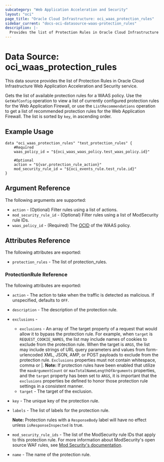 ```yaml
---
subcategory: "Web Application Acceleration and Security"
layout: "oci"
page_title: "Oracle Cloud Infrastructure: oci_waas_protection_rules"
sidebar_current: "docs-oci-datasource-waas-protection_rules"
description: |-
  Provides the list of Protection Rules in Oracle Cloud Infrastructure Web Application Acceleration and Security service
---
```


# Data Source: oci_waas_protection_rules
This data source provides the list of Protection Rules in Oracle Cloud Infrastructure Web Application Acceleration and Security service.

Gets the list of available protection rules for a WAAS policy. Use the `GetWafConfig` operation to view a list of currently configured protection rules for the Web Application Firewall, or use the `ListRecommendations` operation to get a list of recommended protection rules for the Web Application Firewall.
The list is sorted by `key`, in ascending order.

## Example Usage

```hcl
data "oci_waas_protection_rules" "test_protection_rules" {
	#Required
	waas_policy_id = "${oci_waas_waas_policy.test_waas_policy.id}"

	#Optional
	action = "${var.protection_rule_action}"
	mod_security_rule_id = "${oci_events_rule.test_rule.id}"
}
```

## Argument Reference

The following arguments are supported:

* `action` - (Optional) Filter rules using a list of actions.
* `mod_security_rule_id` - (Optional) Filter rules using a list of ModSecurity rule IDs.
* `waas_policy_id` - (Required) The [OCID](https://docs.cloud.oracle.com/iaas/Content/General/Concepts/identifiers.htm) of the WAAS policy.


## Attributes Reference

The following attributes are exported:

* `protection_rules` - The list of protection_rules.

### ProtectionRule Reference

The following attributes are exported:

* `action` - The action to take when the traffic is detected as malicious. If unspecified, defaults to `OFF`.
* `description` - The description of the protection rule.
* `exclusions` - 
	* `exclusions` - An array of The target property of a request that would allow it to bypass the protection rule. For example, when `target` is `REQUEST_COOKIE_NAMES`, the list may include names of cookies to exclude from the protection rule. When the target is `ARGS`, the list may include strings of URL query parameters and values from form-urlencoded XML, JSON, AMP, or POST payloads to exclude from the protection rule. `Exclusions` properties must not contain whitespace, comma or |. **Note:** If protection rules have been enabled that utilize the `maxArgumentCount` or `maxTotalNameLengthOfArguments` properties, and the `target` property has been set to `ARGS`, it is important that the `exclusions` properties be defined to honor those protection rule settings in a consistent manner.
	* `target` - The target of the exclusion.
* `key` - The unique key of the protection rule.
* `labels` - The list of labels for the protection rule.

	**Note:** Protection rules with a `ResponseBody` label will have no effect unless `isResponseInspected` is true.
* `mod_security_rule_ids` - The list of the ModSecurity rule IDs that apply to this protection rule. For more information about ModSecurity's open source WAF rules, see [Mod Security's documentation](https://www.modsecurity.org/CRS/Documentation/index.html).
* `name` - The name of the protection rule.

